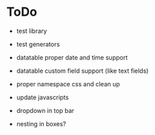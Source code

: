 # ToDo

* test library
* test generators

* datatable proper date and time support
* datatable custom field support (like text fields)
* proper namespace css and clean up
* update javascripts
* dropdown in top bar
* nesting in boxes?